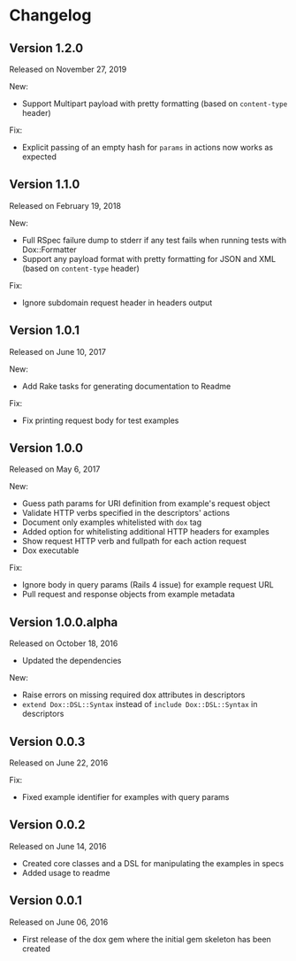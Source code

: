 # Changelog

## Version 1.2.0

Released on November 27, 2019

New:
- Support Multipart payload with pretty formatting (based on `content-type` header)

Fix:
- Explicit passing of an empty hash for `params` in actions now works as expected


## Version 1.1.0

Released on February 19, 2018

New:
- Full RSpec failure dump to stderr if any test fails when running tests with Dox::Formatter
- Support any payload format with pretty formatting for JSON and XML (based on `content-type` header)

Fix:
- Ignore subdomain request header in headers output


## Version 1.0.1

Released on June 10, 2017

New:
- Add Rake tasks for generating documentation to Readme

Fix:
- Fix printing request body for test examples


## Version 1.0.0

Released on May 6, 2017

New:
- Guess path params for URI definition from example's request object
- Validate HTTP verbs specified in the descriptors' actions
- Document only examples whitelisted with `dox` tag
- Added option for whitelisting additional HTTP headers for examples
- Show request HTTP verb and fullpath for each action request
- Dox executable

Fix:
- Ignore body in query params (Rails 4 issue) for example request URL
- Pull request and response objects from example metadata

## Version 1.0.0.alpha

Released on October 18, 2016

- Updated the dependencies

New:
- Raise errors on missing required dox attributes in descriptors
- `extend Dox::DSL::Syntax` instead of `include Dox::DSL::Syntax` in descriptors


## Version 0.0.3

Released on June 22, 2016

Fix:
- Fixed example identifier for examples with query params


## Version 0.0.2


Released on June 14, 2016

- Created core classes and a DSL for manipulating the examples in specs
- Added usage to readme


## Version 0.0.1

Released on June 06, 2016

- First release of the dox gem where the initial gem skeleton has been created

